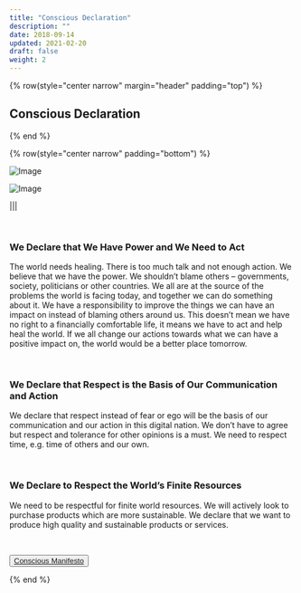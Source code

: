 ```yaml
---
title: "Conscious Declaration"
description: ""
date: 2018-09-14
updated: 2021-02-20
draft: false
weight: 2
---
```


<div class="container mx-auto">


<!-- section 2 (co-found) -->


{% row(style="center narrow" margin="header" padding="top") %}

## Conscious Declaration

{% end %}


{% row(style="center narrow" padding="bottom") %}

![Image](img/declaration.png#xl#mx-auto)

![Image](img/declaration.png#xl#mx-auto)

|||

<br>

### We Declare that We Have Power and We Need to Act

<p>
The world needs healing. There is too much talk and not enough action. We believe that we have the power. We shouldn’t blame others – governments, society, politicians or other countries. We all are at the source of the problems the world is facing today, and together we can do something about it.
We have a responsibility to improve the things we can have an impact on instead of blaming others around us.
This doesn’t mean we have no right to a financially comfortable life, it means we have to act and help heal the world. If we all change our actions towards what we can have a positive impact on, the world would be a better place tomorrow.
</p>

<br>

### We Declare that Respect is the Basis of Our Communication and Action

<p>
We declare that respect instead of fear or ego will be the basis of our communication and our action in this digital nation. We don’t have to agree but respect and tolerance for other opinions is a must. We need to respect time, e.g. time of others and our own.
</p>


<br>

### We Declare to Respect the World’s Finite Resources

<p>
We need to be respectful for finite world resources.
We will actively look to purchase products which are more sustainable.
We declare that we want to produce high quality and sustainable products or services.
</p>

<br>

<button>[Conscious Manifesto](/manifesto/)</button>

{% end %}

</div>


